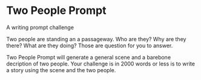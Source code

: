 # Two People Prompt
A writing prompt challenge

Two people are standing an a passageway. Who are they? Why are they there? What are they doing? Those are question for you to answer. 

Two People Prompt will generate a general scene and a barebone decription of two people. Your challenge is in 2000 words or less is to write a story using the scene and the two people. 
